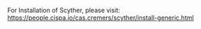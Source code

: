 For Installation of Scyther, please visit: https://people.cispa.io/cas.cremers/scyther/install-generic.html

